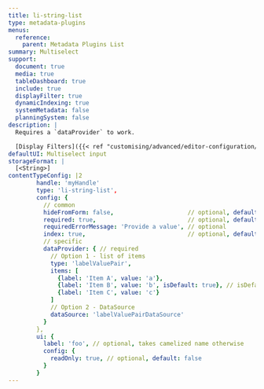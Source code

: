 ```yaml
---
title: li-string-list
type: metadata-plugins
menus:
  reference:
    parent: Metadata Plugins List
summary: Multiselect
support:
  document: true
  media: true
  tableDashboard: true
  include: true
  displayFilter: true
  dynamicIndexing: true
  systemMetadata: false
  planningSystem: false
description: |
  Requires a `dataProvider` to work.

  [Display Filters]({{< ref "customising/advanced/editor-configuration/display-filter#named-filters" >}}) support {{< added-in "release-2023-09" >}}
defaultUI: Multiselect input
storageFormat: |
  [<String>]
contentTypeConfig: |2
        handle: 'myHandle'
        type: 'li-string-list',
        config: {
          // common
          hideFromForm: false,                     // optional, default: false
          required: true,                          // optional, default: false
          requiredErrorMessage: 'Provide a value', // optional
          index: true,                             // optional, default: false. {{< added-in "release-2023-07" >}}
          // specific
          dataProvider: { // required
            // Option 1 - list of items
            type: 'labelValuePair',
            items: [
              {label: 'Item A', value: 'a'},
              {label: 'Item B', value: 'b', isDefault: true}, // isDefault sets the value if document opened the first time
              {label: 'Item C', value: 'c'}
            ]
            // Option 2 - DataSource
            dataSource: 'labelValuePairDataSource'
          }
        },
        ui: {
          label: 'foo', // optional, takes camelized name otherwise
          config: {
            readOnly: true, // optional, default: false
          }
        }
---
```

